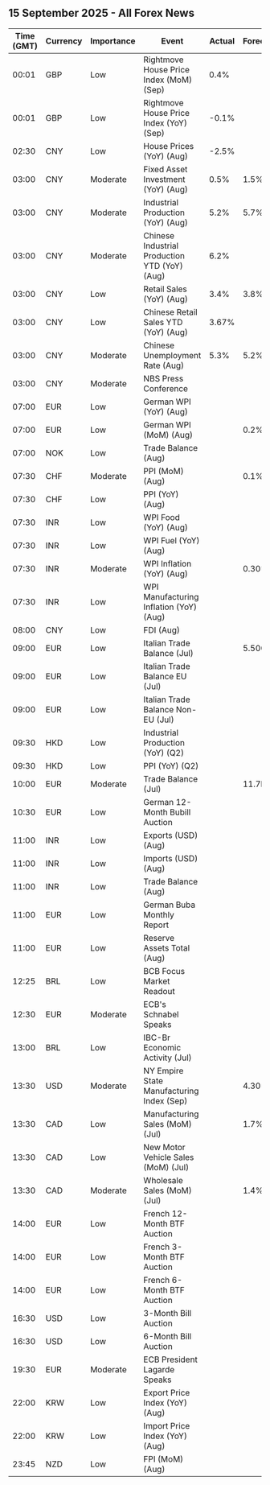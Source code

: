 ## 15 September 2025 - All Forex News

| Time (GMT) | Currency | Importance | Event | Actual | Forecast | Previous |
|------|----------|------------|-------|--------|----------|----------|
| 00:01 | GBP | Low | Rightmove House Price Index (MoM) (Sep) | 0.4% |  | -1.3% |
| 00:01 | GBP | Low | Rightmove House Price Index (YoY) (Sep) | -0.1% |  | 0.3% |
| 02:30 | CNY | Low | House Prices (YoY) (Aug) | -2.5% |  | -2.8% |
| 03:00 | CNY | Moderate | Fixed Asset Investment (YoY) (Aug) | 0.5% | 1.5% | 1.6% |
| 03:00 | CNY | Moderate | Industrial Production (YoY) (Aug) | 5.2% | 5.7% | 5.7% |
| 03:00 | CNY | Moderate | Chinese Industrial Production YTD (YoY) (Aug) | 6.2% |  | 6.3% |
| 03:00 | CNY | Low | Retail Sales (YoY) (Aug) | 3.4% | 3.8% | 3.7% |
| 03:00 | CNY | Low | Chinese Retail Sales YTD (YoY) (Aug) | 3.67% |  | 3.84% |
| 03:00 | CNY | Moderate | Chinese Unemployment Rate (Aug) | 5.3% | 5.2% | 5.2% |
| 03:00 | CNY | Moderate | NBS Press Conference |  |  |  |
| 07:00 | EUR | Low | German WPI (YoY) (Aug) |  |  | 0.5% |
| 07:00 | EUR | Low | German WPI (MoM) (Aug) |  | 0.2% | -0.1% |
| 07:00 | NOK | Low | Trade Balance (Aug) |  |  | 54.0B |
| 07:30 | CHF | Moderate | PPI (MoM) (Aug) |  | 0.1% | -0.2% |
| 07:30 | CHF | Low | PPI (YoY) (Aug) |  |  | -0.9% |
| 07:30 | INR | Low | WPI Food (YoY) (Aug) |  |  | -6.29% |
| 07:30 | INR | Low | WPI Fuel (YoY) (Aug) |  |  | -2.43% |
| 07:30 | INR | Moderate | WPI Inflation (YoY) (Aug) |  | 0.30% | -0.58% |
| 07:30 | INR | Low | WPI Manufacturing Inflation (YoY) (Aug) |  |  | 2.05% |
| 08:00 | CNY | Low | FDI (Aug) |  |  | -13.40% |
| 09:00 | EUR | Low | Italian Trade Balance (Jul) |  | 5.500B | 5.409B |
| 09:00 | EUR | Low | Italian Trade Balance EU (Jul) |  |  | -0.07B |
| 09:00 | EUR | Low | Italian Trade Balance Non-EU (Jul) |  |  | 5.39B |
| 09:30 | HKD | Low | Industrial Production (YoY) (Q2) |  |  | 0.70% |
| 09:30 | HKD | Low | PPI (YoY) (Q2) |  |  | 4.80% |
| 10:00 | EUR | Moderate | Trade Balance (Jul) |  | 11.7B | 7.0B |
| 10:30 | EUR | Low | German 12-Month Bubill Auction |  |  | 1.895% |
| 11:00 | INR | Low | Exports (USD) (Aug) |  |  | 37.24B |
| 11:00 | INR | Low | Imports (USD) (Aug) |  |  | 64.59B |
| 11:00 | INR | Low | Trade Balance (Aug) |  |  | -27.35B |
| 11:00 | EUR | Low | German Buba Monthly Report |  |  |  |
| 11:00 | EUR | Low | Reserve Assets Total (Aug) |  |  | 1,498.95B |
| 12:25 | BRL | Low | BCB Focus Market Readout |  |  |  |
| 12:30 | EUR | Moderate | ECB's Schnabel Speaks |  |  |  |
| 13:00 | BRL | Low | IBC-Br Economic Activity (Jul) |  |  | -0.10% |
| 13:30 | USD | Moderate | NY Empire State Manufacturing Index (Sep) |  | 4.30 | 11.90 |
| 13:30 | CAD | Low | Manufacturing Sales (MoM) (Jul) |  | 1.7% | 0.3% |
| 13:30 | CAD | Low | New Motor Vehicle Sales (MoM) (Jul) |  |  | 177.3K |
| 13:30 | CAD | Moderate | Wholesale Sales (MoM) (Jul) |  | 1.4% | 0.7% |
| 14:00 | EUR | Low | French 12-Month BTF Auction |  |  | 1.997% |
| 14:00 | EUR | Low | French 3-Month BTF Auction |  |  | 1.989% |
| 14:00 | EUR | Low | French 6-Month BTF Auction |  |  | 2.006% |
| 16:30 | USD | Low | 3-Month Bill Auction |  |  | 3.940% |
| 16:30 | USD | Low | 6-Month Bill Auction |  |  | 3.730% |
| 19:30 | EUR | Moderate | ECB President Lagarde Speaks |  |  |  |
| 22:00 | KRW | Low | Export Price Index (YoY) (Aug) |  |  | -4.3% |
| 22:00 | KRW | Low | Import Price Index (YoY) (Aug) |  |  | -5.9% |
| 23:45 | NZD | Low | FPI (MoM) (Aug) |  |  | 0.7% |
